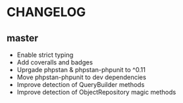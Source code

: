 CHANGELOG
=========

master
------

* Enable strict typing
* Add coveralls and badges
* Uprgade phpstan & phpstan-phpunit to ^0.11
* Move phpstan-phpunit to dev dependencies
* Improve detection of QueryBuilder methods
* Improve detection of ObjectRepository magic methods

